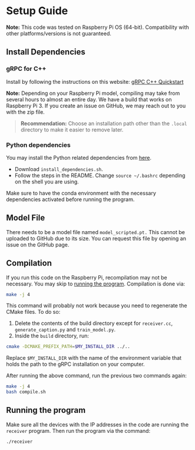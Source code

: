 # Setup Guide

**Note:** This code was tested on Raspberry Pi OS (64-bit). Compatibility with other platforms/versions is not guaranteed.

## Install Dependencies

### gRPC for C++
Install by following the instructions on this website: [gRPC C++ Quickstart](https://grpc.io/docs/languages/cpp/quickstart/)

**Note:** Depending on your Raspberry Pi model, compiling may take from several hours to almost an entire day. We have a build that works
on Raspberry Pi 3. If you create an issue on GitHub, we may reach out to you with the zip file.

> **Recommendation:** Choose an installation path other than the `.local` directory to make it easier to remove later.

### Python dependencies
You may install the Python related dependencies from [here](https://github.com/Tugaytalha/MosaicMind_AI).
- Download `install_dependencies.sh`.
- Follow the steps in the README. Change `source ~/.bashrc` depending on the shell you are using.

Make sure to have the conda environment with the necessary dependencies activated before running the program.

## Model File

There needs to be a model file named `model_scripted.pt.` This cannot be uploaded to GitHub due to its size. You can request this file by opening an issue on the GitHub page.

## Compilation
If you run this code on the Raspberry Pi, recompilation may not be necessary. You may skip to [running the program](#running-the-program). Compilation is done via:

```bash
make -j 4
```

This command will probably not work because you need to regenerate the CMake files. To do so:
1. Delete the contents of the build directory except for `receiver.cc`, `generate_caption.py` and `train_model.py`.
2. Inside the `build` directory, run:
```bash
cmake -DCMAKE_PREFIX_PATH=$MY_INSTALL_DIR ../..
```
Replace `$MY_INSTALL_DIR` with the name of the environment variable that holds the path to the gRPC installation on your computer.

After running the above command, run the previous two commands again:
```bash
make -j 4
bash compile.sh
```

## Running the program

Make sure all the devices with the IP addresses in the code are running the `receiver` program. Then run the program via the command:
```bash
./receiver
```

